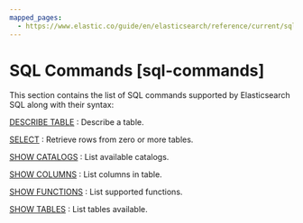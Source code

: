 ```yaml
---
mapped_pages:
  - https://www.elastic.co/guide/en/elasticsearch/reference/current/sql-commands.html
---
```


# SQL Commands [sql-commands]

This section contains the list of SQL commands supported by Elasticsearch SQL along with their syntax:

[DESCRIBE TABLE](/reference/query-languages/sql/sql-syntax-describe-table.md)
:   Describe a table.

[SELECT](/reference/query-languages/sql/sql-syntax-select.md)
:   Retrieve rows from zero or more tables.

[SHOW CATALOGS](/reference/query-languages/sql/sql-syntax-show-catalogs.md)
:   List available catalogs.

[SHOW COLUMNS](/reference/query-languages/sql/sql-syntax-show-columns.md)
:   List columns in table.

[SHOW FUNCTIONS](/reference/query-languages/sql/sql-syntax-show-functions.md)
:   List supported functions.

[SHOW TABLES](/reference/query-languages/sql/sql-syntax-show-tables.md)
:   List tables available.

